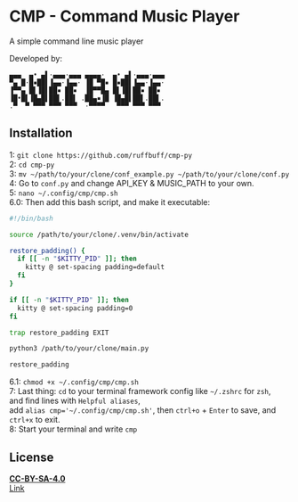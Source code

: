 # CMP - Command Music Player
A simple command line music player

Developed by:
```shell
▄▄▄  ▄• ▄▌·▄▄▄·▄▄▄ ▄▄▄▄·  ▄• ▄▌·▄▄▄·▄▄▄
▀▄ █·█▪██▌▐▄▄·▐▄▄· ▐█ ▀█▪ █▪██▌▐▄▄·▐▄▄·
▐▀▀▄ █▌▐█▌██▪ ██▪  ▐█▀▀█▄ █▌▐█▌██▪ ██▪ 
▐█•█▌▐█▄█▌██▌.██▌ .██▄▪▐█ ▐█▄█▌██▌.██▌.
.▀  ▀ ▀▀▀ ▀▀▀ ▀▀▀  ·▀▀▀▀   ▀▀▀ ▀▀▀ ▀▀▀ 
```

## Installation
1: `git clone https://github.com/ruffbuff/cmp-py`<br/>
2: `cd cmp-py`<br/>
3: `mv ~/path/to/your/clone/conf_example.py ~/path/to/your/clone/conf.py`<br/>
4: Go to `conf.py` and change API_KEY & MUSIC_PATH to your own.<br/>
5: `nano ~/.config/cmp/cmp.sh`<br/>
6.0: Then add this bash script, and make it executable:<br/>

```bash
#!/bin/bash

source /path/to/your/clone/.venv/bin/activate

restore_padding() {
  if [[ -n "$KITTY_PID" ]]; then
    kitty @ set-spacing padding=default
  fi
}

if [[ -n "$KITTY_PID" ]]; then
  kitty @ set-spacing padding=0
fi

trap restore_padding EXIT

python3 /path/to/your/clone/main.py

restore_padding
```
6.1: `chmod +x ~/.config/cmp/cmp.sh`<br/>
7: Last thing: `cd` to your terminal framework config like `~/.zshrc` for `zsh`,<br/> and find lines with `Helpful aliases`,<br/> add `alias cmp='~/.config/cmp/cmp.sh'`, then `ctrl+o` + `Enter` to save, and `ctrl+x` to exit.<br/>
8: Start your terminal and write `cmp`<br/>
## License
**[CC-BY-SA-4.0](LICENSE)**<br/>
[Link](https://choosealicense.com/licenses/cc-by-sa-4.0/#)